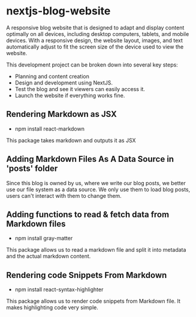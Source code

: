 # nextjs-blog-website

A responsive blog website that is designed to adapt and display content optimally on all devices, including desktop computers, tablets, and mobile devices. With a responsive design, the website layout, images, and text automatically adjust to fit the screen size of the device used to view the website.

This development project can be broken down into several key steps:

- Planning and content creation
- Design and development using NextJS.
- Test the blog and see it viewers can easily access it.
- Launch the website if everything works fine.

## Rendering Markdown as JSX

- npm install react-markdown

This package takes markdown and outputs it as JSX

## Adding Markdown Files As A Data Source in 'posts' folder

Since this blog is owned by us, where we write our blog posts, we better use our file system as a data source.
We only use them to load blog posts, users can't interact with them to change them.

## Adding functions to read & fetch data from Markdown files

- npm install gray-matter

This package allows us to read a markdown file and split it into metadata and the actual markdown content.

## Rendering code Snippets From Markdown

- npm install react-syntax-highlighter

This package allows us to render code snippets from Markdown file. It makes highlighting code very simple.
